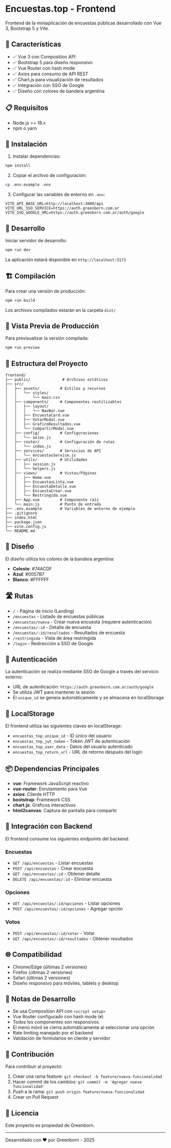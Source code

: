 # Encuestas.top - Frontend

Frontend de la miniaplicación de encuestas públicas desarrollado con Vue 3, Bootstrap 5 y Vite.

## 🚀 Características

- ✅ Vue 3 con Composition API
- ✅ Bootstrap 5 para diseño responsivo
- ✅ Vue Router con hash mode
- ✅ Axios para consumo de API REST
- ✅ Chart.js para visualización de resultados
- ✅ Integración con SSO de Google
- ✅ Diseño con colores de bandera argentina

## 📋 Requisitos

- Node.js >= 18.x
- npm o yarn

## 🔧 Instalación

1. Instalar dependencias:

```bash
npm install
```

2. Copiar el archivo de configuración:

```bash
cp .env.example .env
```

3. Configurar las variables de entorno en `.env`:

```env
VITE_API_BASE_URL=http://localhost:3000/api
VITE_URL_SSO_SERVICE=https://auth.greenborn.com.ar
VITE_SSO_GOOGLE_URL=https://auth.greenborn.com.ar/auth/google
```

## 🏃 Desarrollo

Iniciar servidor de desarrollo:

```bash
npm run dev
```

La aplicación estará disponible en `http://localhost:5173`

## 🏗️ Compilación

Para crear una versión de producción:

```bash
npm run build
```

Los archivos compilados estarán en la carpeta `dist/`

## 👀 Vista Previa de Producción

Para previsualizar la versión compilada:

```bash
npm run preview
```

## 📁 Estructura del Proyecto

```
frontend/
├── public/              # Archivos estáticos
├── src/
│   ├── assets/         # Estilos y recursos
│   │   └── styles/
│   │       └── main.css
│   ├── components/     # Componentes reutilizables
│   │   ├── layout/
│   │   │   └── NavBar.vue
│   │   ├── EncuestaCard.vue
│   │   ├── VotarModal.vue
│   │   ├── GraficoResultados.vue
│   │   └── CompartirModal.vue
│   ├── config/         # Configuraciones
│   │   └── axios.js
│   ├── router/         # Configuración de rutas
│   │   └── index.js
│   ├── services/       # Servicios de API
│   │   └── encuestasService.js
│   ├── utils/          # Utilidades
│   │   ├── session.js
│   │   └── helpers.js
│   ├── views/          # Vistas/Páginas
│   │   ├── Home.vue
│   │   ├── EncuestasLista.vue
│   │   ├── EncuestaDetalle.vue
│   │   ├── EncuestaCrear.vue
│   │   └── Restringida.vue
│   ├── App.vue         # Componente raíz
│   └── main.js         # Punto de entrada
├── .env.example        # Variables de entorno de ejemplo
├── .gitignore
├── index.html
├── package.json
├── vite.config.js
└── README.md
```

## 🎨 Diseño

El diseño utiliza los colores de la bandera argentina:
- **Celeste**: #74ACDF
- **Azul**: #0057B7
- **Blanco**: #FFFFFF

## 🛣️ Rutas

- `/` - Página de inicio (Landing)
- `/encuestas` - Listado de encuestas públicas
- `/encuestas/nueva` - Crear nueva encuesta (requiere autenticación)
- `/encuestas/:id` - Detalle de encuesta
- `/encuestas/:id/resultados` - Resultados de encuesta
- `/restringida` - Vista de área restringida
- `/login` - Redirección a SSO de Google

## 🔐 Autenticación

La autenticación se realiza mediante SSO de Google a través del servicio externo:
- URL de autenticación: `https://auth.greenborn.com.ar/auth/google`
- Se utiliza JWT para mantener la sesión
- El `unique_id` se genera automáticamente y se almacena en localStorage

## 💾 LocalStorage

El frontend utiliza las siguientes claves en localStorage:
- `encuestas_top_unique_id` - ID único del usuario
- `encuestas_top_jwt_token` - Token JWT de autenticación
- `encuestas_top_user_data` - Datos del usuario autenticado
- `encuestas_top_return_url` - URL de retorno después del login

## 📦 Dependencias Principales

- **vue**: Framework JavaScript reactivo
- **vue-router**: Enrutamiento para Vue
- **axios**: Cliente HTTP
- **bootstrap**: Framework CSS
- **chart.js**: Gráficos interactivos
- **html2canvas**: Captura de pantalla para compartir

## 🔄 Integración con Backend

El frontend consume los siguientes endpoints del backend:

### Encuestas
- `GET /api/encuestas` - Listar encuestas
- `POST /api/encuestas` - Crear encuesta
- `GET /api/encuestas/:id` - Obtener detalle
- `DELETE /api/encuestas/:id` - Eliminar encuesta

### Opciones
- `GET /api/encuestas/:id/opciones` - Listar opciones
- `POST /api/encuestas/:id/opciones` - Agregar opción

### Votos
- `POST /api/encuestas/:id/votar` - Votar
- `GET /api/encuestas/:id/resultados` - Obtener resultados

## 🌐 Compatibilidad

- Chrome/Edge (últimas 2 versiones)
- Firefox (últimas 2 versiones)
- Safari (últimas 2 versiones)
- Diseño responsivo para móviles, tablets y desktop

## 📝 Notas de Desarrollo

- Se usa Composition API con `<script setup>`
- Vue Router configurado con hash mode (`#`)
- Todos los componentes son responsivos
- El menú móvil se cierra automáticamente al seleccionar una opción
- Rate limiting manejado por el backend
- Validación de formularios en cliente y servidor

## 🤝 Contribución

Para contribuir al proyecto:

1. Crear una rama feature: `git checkout -b feature/nueva-funcionalidad`
2. Hacer commit de los cambios: `git commit -m 'Agregar nueva funcionalidad'`
3. Push a la rama: `git push origin feature/nueva-funcionalidad`
4. Crear un Pull Request

## 📄 Licencia

Este proyecto es propiedad de Greenborn.

---

Desarrollado con ❤️ por Greenborn - 2025
